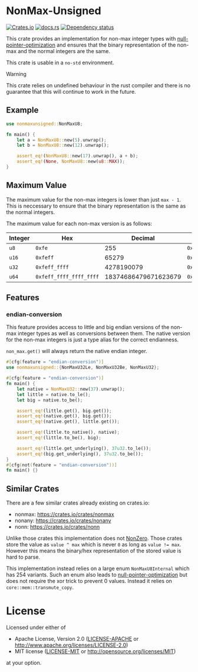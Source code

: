 # NonMax-Unsigned

[![Crates.io](https://img.shields.io/crates/v/nonmaxunsigned.svg)](https://crates.io/crates/nonmaxunsigned)
[![docs.rs](https://img.shields.io/docsrs/nonmaxunsigned)](https://docs.rs/nonmaxunsigned)
[![Dependency status](https://deps.rs/repo/github/Wasabi375/nonmaxunsigned/status.svg)](https://deps.rs/repo/github/Wasabi375/nonmaxunsigned)

This crate provides an implementation for non-max integer types
with [null-pointer-optimization] and ensures that the binary representation
of the non-max and the normal integers are the same.

This crate is usable in a `no-std` environment.

> [!WARNING]
> This crate relies on undefined behaviour in the rust compiler and there is no
> guarantee that this will continue to work in the future.

## Example

```rust
use nonmaxunsigned::NonMaxU8;

fn main() {
    let a = NonMaxU8::new(5).unwrap();
    let b = NonMaxU8::new(12).unwrap();

    assert_eq!(NonMaxU8::new(17).unwrap(), a + b);
    assert_eq!(None, NonMaxU8::new(u8::MAX));
}
```

## Maximum Value

The maximum value for the non-max integers is lower than just `max - 1`.
This is neccessary to ensure that the binary representation is the same as the
normal integers.

The maximum value for each non-max version is as follows:

| Integer | Hex | Decimal | Difference Hex | Difference Decimal |
| --- | ---  | --- | --- | --- |
| `u8`    | `0xfe`                  | 255     | `0x1` | 1 |
| `u16`   | `0xfeff`                | 65279     | `0x100` | 256 |
| `u32`   | `0xfeff_ffff`           | 4278190079 | `0x100_0000` | 116777216 |
| `u64`   | `0xfeff_ffff_ffff_ffff` | 18374686479671623679 | `0x100_0000_0000_0000` | 72057594037927936 |



## Features

### endian-conversion

This feature provides access to little and big endian versions of the non-max integer types
as well as conversions between them. The native version for the non-max integers is just
a type alias for the correct endianness.

`non_max.get()` will always return the native endian integer.

```rust
#[cfg(feature = "endian-conversion")]
use nonmaxunsigned::{NonMaxU32Le, NonMaxU32Be, NonMaxU32};

#[cfg(feature = "endian-conversion")]
fn main() {
    let native = NonMaxU32::new(37).unwrap();
    let little = native.to_le();
    let big = native.to_be();

    assert_eq!(little.get(), big.get());
    assert_eq!(native.get(), big.get());
    assert_eq!(native.get(), little.get());

    assert_eq!(little.to_native(), native);
    assert_eq!(little.to_be(), big);

    assert_eq!(little.get_underlying(), 37u32.to_le());
    assert_eq!(big.get_underlying(), 37u32.to_be());
}
#[cfg(not(feature = "endian-conversion"))]
fn main() {}
```

## Similar Crates

There are a few similar crates already existing on crates.io:

* nonmax: <https://crates.io/crates/nonmax>
* nonany: <https://crates.io/crates/nonany>
* nonn: <https://crates.io/crates/nonn>

Unlike those crates this implementation does not [NonZero](https://doc.rust-lang.org/stable/std/num/struct.NonZero.html).
Those crates store the value as `value ^ max` which is never `0` as long as `value != max`.
However this means the binary/hex representation of the stored value is hard to parse.

This implementation instead relies on a large enum `NonMaxU8Internal` which has 254 variants.
Such an enum also leads to [null-pointer-optimization] but does not require the xor trick
to prevent 0 values.
Instead it relies on `core::mem::transmute_copy`.

# License

Licensed under either of

 * Apache License, Version 2.0
   ([LICENSE-APACHE](LICENSE-APACHE) or <http://www.apache.org/licenses/LICENSE-2.0>)
 * MIT license
   ([LICENSE-MIT](LICENSE-MIT) or <http://opensource.org/licenses/MIT>)

at your option.

[null-pointer-optimization]: https://doc.rust-lang.org/stable/std/option/index.html#representation
